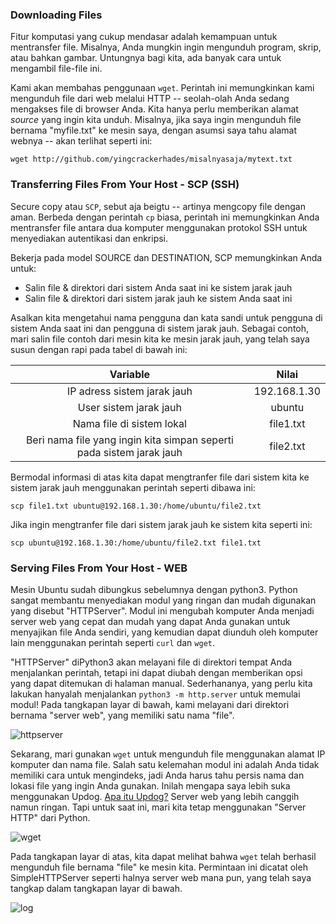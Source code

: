 ### Downloading Files
Fitur komputasi yang cukup mendasar adalah kemampuan untuk mentransfer file. Misalnya, Anda mungkin ingin mengunduh program, skrip, atau bahkan gambar. Untungnya bagi kita, ada banyak cara untuk mengambil file-file ini.

Kami akan membahas penggunaan `wget`. Perintah ini memungkinkan kami mengunduh file dari web melalui HTTP -- seolah-olah Anda sedang mengakses file di browser Anda. Kita hanya perlu memberikan alamat *source* yang ingin kita unduh. Misalnya, jika saya ingin mengunduh file bernama "myfile.txt" ke mesin saya, dengan asumsi saya tahu alamat webnya -- akan terlihat seperti ini:

`wget http://github.com/yingcrackerhades/misalnyasaja/mytext.txt`

### Transferring Files From Your Host - SCP (SSH)
Secure copy atau `SCP`, sebut aja beigtu -- artinya mengcopy file dengan aman. Berbeda dengan perintah `cp` biasa, perintah ini memungkinkan Anda mentransfer file antara dua komputer menggunakan protokol SSH untuk menyediakan autentikasi dan enkripsi.

Bekerja pada model SOURCE dan DESTINATION, SCP memungkinkan Anda untuk:
* Salin file & direktori dari sistem Anda saat ini ke sistem jarak jauh
* Salin file & direktori dari sistem jarak jauh ke sistem Anda saat ini

Asalkan kita mengetahui nama pengguna dan kata sandi untuk pengguna di sistem Anda saat ini dan pengguna di sistem jarak jauh. Sebagai contoh, mari salin file contoh dari mesin kita ke mesin jarak jauh, yang telah saya susun dengan rapi pada tabel di bawah ini:

|Variable|Nilai|
|:------:|:---:|
|IP adress sistem jarak jauh|192.168.1.30|
|User sistem jarak jauh|ubuntu|
|Nama file di sistem lokal|file1.txt|
|Beri nama file yang ingin kita simpan seperti pada sistem jarak jauh|file2.txt|

Bermodal informasi di atas kita dapat mengtranfer file dari sistem kita ke sistem jarak jauh menggunakan perintah seperti dibawa ini:

`scp file1.txt ubuntu@192.168.1.30:/home/ubuntu/file2.txt`

Jika ingin mengtranfer file dari sistem jarak jauh ke sistem kita seperti ini:

`scp ubuntu@192.168.1.30:/home/ubuntu/file2.txt file1.txt`

### Serving Files From Your Host - WEB
Mesin Ubuntu sudah dibungkus sebelumnya dengan python3. Python sangat membantu menyediakan modul yang ringan dan mudah digunakan yang disebut "HTTPServer". Modul ini mengubah komputer Anda menjadi server web yang cepat dan mudah yang dapat Anda gunakan untuk menyajikan file Anda sendiri, yang kemudian dapat diunduh oleh komputer lain menggunakan perintah seperti `curl` dan `wget`.

"HTTPServer" diPython3 akan melayani file di direktori tempat Anda menjalankan perintah, tetapi ini dapat diubah dengan memberikan opsi yang dapat ditemukan di halaman manual. Sederhananya, yang perlu kita lakukan hanyalah menjalankan `python3 -m http.server` untuk memulai modul! Pada tangkapan layar di bawah, kami melayani dari direktori bernama "server web", yang memiliki satu nama "file".

![httpserver](https://raw.githubusercontent.com/yingcrackerhades/cybersec-module/main/Pre%20Security/Linux%20Fundamental/Image/httpserver.png)

Sekarang, mari gunakan `wget` untuk mengunduh file menggunakan alamat IP komputer dan nama file. Salah satu kelemahan modul ini adalah Anda tidak memiliki cara untuk mengindeks, jadi Anda harus tahu persis nama dan lokasi file yang ingin Anda gunakan. Inilah mengapa saya lebih suka menggunakan Updog. [Apa itu Updog?](https://github.com/sc0tfree/updog) Server web yang lebih canggih namun ringan. Tapi untuk saat ini, mari kita tetap menggunakan "Server HTTP" dari Python.

![wget](https://raw.githubusercontent.com/yingcrackerhades/cybersec-module/main/Pre%20Security/Linux%20Fundamental/Image/wgete.png)

Pada tangkapan layar di atas, kita dapat melihat bahwa `wget` telah berhasil mengunduh file bernama "file" ke mesin kita. Permintaan ini dicatat oleh SimpleHTTPServer seperti halnya server web mana pun, yang telah saya tangkap dalam tangkapan layar di bawah.

![log](https://raw.githubusercontent.com/yingcrackerhades/cybersec-module/main/Pre%20Security/Linux%20Fundamental/Image/httplog.png)
